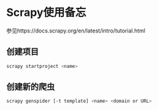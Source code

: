 # Scrapy使用备忘

参见https://docs.scrapy.org/en/latest/intro/tutorial.html

## 创建项目

```bash
scrapy startproject <name>
```

## 创建新的爬虫

```bash
scrapy genspider [-t template] <name> <domain or URL>
```

